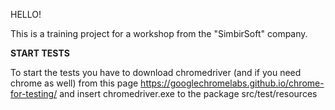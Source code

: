 HELLO!

This is a training project for a workshop from the "SimbirSoft" company.


**START TESTS**

To start the tests you have to download chromedriver (and if you need chrome as well)
from this page https://googlechromelabs.github.io/chrome-for-testing/
and insert chromedriver.exe to the package src/test/resources